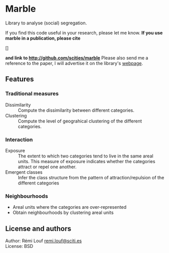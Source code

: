 # Marble

Library to analyse (social) segregation.

If you find this code useful in your research, please let me
know. **If you use marble in a publication, please cite** 

[]

**and link to
http://github.com/scities/marble** Please also send me a reference to the paper, I will advertise it on the library's [webpage](http://scities.github.io/marble).

## Features

### Traditional measures

<dl>
    <dt>Dissimilarity</dt>
    <dd>Compute the dissimilarity between different categories.</dd>
    <dt>Clustering</dt>
    <dd>Compute the level of geograhical clustering of the different
    categories.</dd> 
</dl>

### Interaction

<dl>
    <dt>Exposure</dt>
    <dd>The extent to which two categories tend to live in the same areal units.
    This measure of exposure indicates whether the categories attract or repel one
    another.</dd>
    <dt>Emergent classes</dt> 
    <dd>Infer the class structure from the pattern of attraction/repulsion of
    the different categories</dd>
</dl>

### Neighbourhoods

+ Areal units where the categories are over-represented
+ Obtain neighbourhoods by clustering areal units

## License and authors

Author: Rémi Louf <remi.louf@sciti.es>  
License: BSD 
